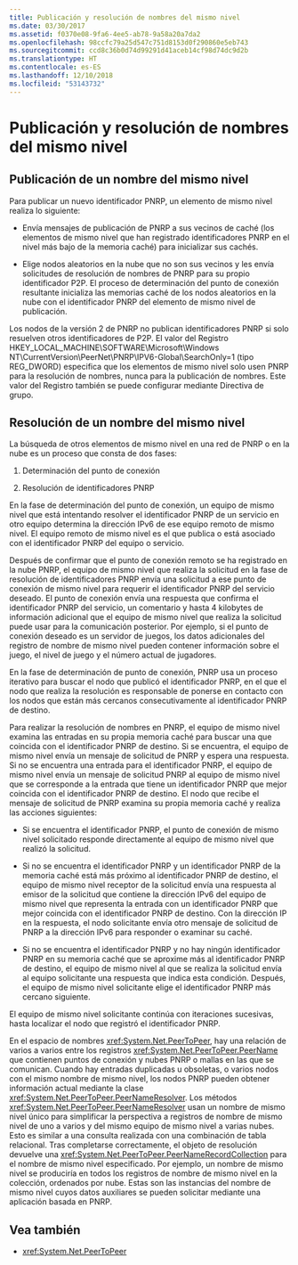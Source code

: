```yaml
---
title: Publicación y resolución de nombres del mismo nivel
ms.date: 03/30/2017
ms.assetid: f0370e08-9fa6-4ee5-ab78-9a58a20a7da2
ms.openlocfilehash: 98ccfc79a25d547c751d8153d0f290860e5eb743
ms.sourcegitcommit: ccd8c36b0d74d99291d41aceb14cf98d74dc9d2b
ms.translationtype: HT
ms.contentlocale: es-ES
ms.lasthandoff: 12/10/2018
ms.locfileid: "53143732"
---
```

# <a name="peer-name-publication-and-resolution"></a>Publicación y resolución de nombres del mismo nivel

## <a name="publishing-a-peer-name"></a>Publicación de un nombre del mismo nivel  

 Para publicar un nuevo identificador PNRP, un elemento de mismo nivel realiza lo siguiente:  
  
-   Envía mensajes de publicación de PNRP a sus vecinos de caché (los elementos de mismo nivel que han registrado identificadores PNRP en el nivel más bajo de la memoria caché) para inicializar sus cachés.  
  
-   Elige nodos aleatorios en la nube que no son sus vecinos y les envía solicitudes de resolución de nombres de PNRP para su propio identificador P2P. El proceso de determinación del punto de conexión resultante inicializa las memorias caché de los nodos aleatorios en la nube con el identificador PNRP del elemento de mismo nivel de publicación.  
  
Los nodos de la versión 2 de PNRP no publican identificadores PNRP si solo resuelven otros identificadores de P2P. El valor del Registro HKEY_LOCAL_MACHINE\SOFTWARE\Microsoft\Windows NT\CurrentVersion\PeerNet\PNRP\IPV6-Global\SearchOnly=1 (tipo REG_DWORD) especifica que los elementos de mismo nivel solo usen PNRP para la resolución de nombres, nunca para la publicación de nombres. Este valor del Registro también se puede configurar mediante Directiva de grupo.  
  
## <a name="resolving-a-peer-name"></a>Resolución de un nombre del mismo nivel

 La búsqueda de otros elementos de mismo nivel en una red de PNRP o en la nube es un proceso que consta de dos fases:  
  
1.  Determinación del punto de conexión  
  
2.  Resolución de identificadores PNRP  
  
 En la fase de determinación del punto de conexión, un equipo de mismo nivel que está intentando resolver el identificador PNRP de un servicio en otro equipo determina la dirección IPv6 de ese equipo remoto de mismo nivel.  El equipo remoto de mismo nivel es el que publica o está asociado con el identificador PNRP del equipo o servicio.  
  
 Después de confirmar que el punto de conexión remoto se ha registrado en la nube PNRP, el equipo de mismo nivel que realiza la solicitud en la fase de resolución de identificadores PNRP envía una solicitud a ese punto de conexión de mismo nivel para requerir el identificador PNRP del servicio deseado. El punto de conexión envía una respuesta que confirma el identificador PNRP del servicio, un comentario y hasta 4 kilobytes de información adicional que el equipo de mismo nivel que realiza la solicitud puede usar para la comunicación posterior. Por ejemplo, si el punto de conexión deseado es un servidor de juegos, los datos adicionales del registro de nombre de mismo nivel pueden contener información sobre el juego, el nivel de juego y el número actual de jugadores.  
  
 En la fase de determinación de punto de conexión, PNRP usa un proceso iterativo para buscar el nodo que publicó el identificador PNRP, en el que el nodo que realiza la resolución es responsable de ponerse en contacto con los nodos que están más cercanos consecutivamente al identificador PNRP de destino.  
  
 Para realizar la resolución de nombres en PNRP, el equipo de mismo nivel examina las entradas en su propia memoria caché para buscar una que coincida con el identificador PNRP de destino. Si se encuentra, el equipo de mismo nivel envía un mensaje de solicitud de PNRP y espera una respuesta. Si no se encuentra una entrada para el identificador PNRP, el equipo de mismo nivel envía un mensaje de solicitud PNRP al equipo de mismo nivel que se corresponde a la entrada que tiene un identificador PNRP que mejor coincida con el identificador PNRP de destino. El nodo que recibe el mensaje de solicitud de PNRP examina su propia memoria caché y realiza las acciones siguientes:  
  
-   Si se encuentra el identificador PNRP, el punto de conexión de mismo nivel solicitado responde directamente al equipo de mismo nivel que realizó la solicitud.  
  
-   Si no se encuentra el identificador PNRP y un identificador PNRP de la memoria caché está más próximo al identificador PNRP de destino, el equipo de mismo nivel receptor de la solicitud envía una respuesta al emisor de la solicitud que contiene la dirección IPv6 del equipo de mismo nivel que representa la entrada con un identificador PNRP que mejor coincida con el identificador PNRP de destino. Con la dirección IP en la respuesta, el nodo solicitante envía otro mensaje de solicitud de PNRP a la dirección IPv6 para responder o examinar su caché.  
  
-   Si no se encuentra el identificador PNRP y no hay ningún identificador PNRP en su memoria caché que se aproxime más al identificador PNRP de destino, el equipo de mismo nivel al que se realiza la solicitud envía al equipo solicitante una respuesta que indica esta condición. Después, el equipo de mismo nivel solicitante elige el identificador PNRP más cercano siguiente.  
  
El equipo de mismo nivel solicitante continúa con iteraciones sucesivas, hasta localizar el nodo que registró el identificador PNRP.  
  
 En el espacio de nombres <xref:System.Net.PeerToPeer>, hay una relación de varios a varios entre los registros <xref:System.Net.PeerToPeer.PeerName> que contienen puntos de conexión y nubes PNRP o mallas en las que se comunican. Cuando hay entradas duplicadas u obsoletas, o varios nodos con el mismo nombre de mismo nivel, los nodos PNRP pueden obtener información actual mediante la clase <xref:System.Net.PeerToPeer.PeerNameResolver>. Los métodos <xref:System.Net.PeerToPeer.PeerNameResolver> usan un nombre de mismo nivel único para simplificar la perspectiva a registros de nombre de mismo nivel de uno a varios y del mismo equipo de mismo nivel a varias nubes. Esto es similar a una consulta realizada con una combinación de tabla relacional. Tras completarse correctamente, el objeto de resolución devuelve una <xref:System.Net.PeerToPeer.PeerNameRecordCollection> para el nombre de mismo nivel especificado.  Por ejemplo, un nombre de mismo nivel se produciría en todos los registros de nombre de mismo nivel en la colección, ordenados por nube. Estas son las instancias del nombre de mismo nivel cuyos datos auxiliares se pueden solicitar mediante una aplicación basada en PNRP.  
  
## <a name="see-also"></a>Vea también  
- <xref:System.Net.PeerToPeer>
